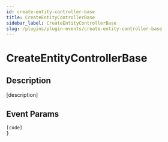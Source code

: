 ```yaml
---
id: create-entity-controller-base
title: CreateEntityControllerBase
sidebar_label: CreateEntityControllerBase
slug: /plugins/plugin-events/create-entity-controller-base
---
```


# CreateEntityControllerBase

## Description

[description]

## Event Params

```javascript
[code]
}
```
